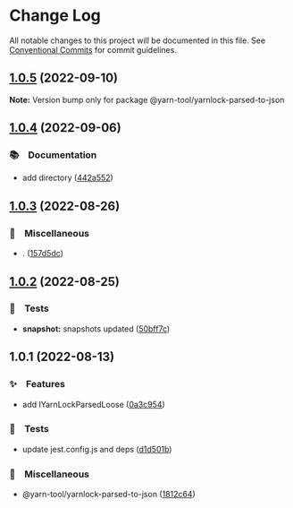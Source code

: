 # Change Log

All notable changes to this project will be documented in this file.
See [Conventional Commits](https://conventionalcommits.org) for commit guidelines.

## [1.0.5](https://github.com/bluelovers/ws-yarn-workspaces/compare/@yarn-tool/yarnlock-parsed-to-json@1.0.4...@yarn-tool/yarnlock-parsed-to-json@1.0.5) (2022-09-10)

**Note:** Version bump only for package @yarn-tool/yarnlock-parsed-to-json





## [1.0.4](https://github.com/bluelovers/ws-yarn-workspaces/compare/@yarn-tool/yarnlock-parsed-to-json@1.0.3...@yarn-tool/yarnlock-parsed-to-json@1.0.4) (2022-09-06)



### 📚　Documentation

* add directory ([442a552](https://github.com/bluelovers/ws-yarn-workspaces/commit/442a55232619f7fe2b9bad6f8eccfffc4f8f47d2))



## [1.0.3](https://github.com/bluelovers/ws-yarn-workspaces/compare/@yarn-tool/yarnlock-parsed-to-json@1.0.2...@yarn-tool/yarnlock-parsed-to-json@1.0.3) (2022-08-26)



### 🔖　Miscellaneous

* . ([157d5dc](https://github.com/bluelovers/ws-yarn-workspaces/commit/157d5dc8959261d9326f6e633987182898ae9670))



## [1.0.2](https://github.com/bluelovers/ws-yarn-workspaces/compare/@yarn-tool/yarnlock-parsed-to-json@1.0.1...@yarn-tool/yarnlock-parsed-to-json@1.0.2) (2022-08-25)



### 🚨　Tests

* **snapshot:** snapshots updated ([50bff7c](https://github.com/bluelovers/ws-yarn-workspaces/commit/50bff7c13e1b01eb551c9b2252cfe3d971da8db8))



## 1.0.1 (2022-08-13)


### ✨　Features

* add IYarnLockParsedLoose ([0a3c954](https://github.com/bluelovers/ws-yarn-workspaces/commit/0a3c954ce392ce095d930a1a5444f43e0dbde828))


### 🚨　Tests

* update jest.config.js and deps ([d1d501b](https://github.com/bluelovers/ws-yarn-workspaces/commit/d1d501ba059130bd8f90e6eaa266084110698011))


### 🔖　Miscellaneous

* @yarn-tool/yarnlock-parsed-to-json ([1812c64](https://github.com/bluelovers/ws-yarn-workspaces/commit/1812c64416c65092db31b6103ecbd00a7dba1b58))
